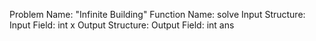 Problem Name: "Infinite Building"
Function Name: solve
Input Structure:
Input Field: int x
Output Structure:
Output Field: int ans